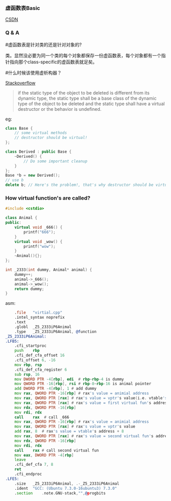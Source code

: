 ### 虚函数表Basic
[CSDN](https://blog.csdn.net/haoel/article/details/1948051/)

### Q & A
#虚函数表是针对类的还是针对对象的?

类。显然没必要为同一个类的每个对象都保存一份虚函数表，每个对象都有一个指针指向那个class-specific的虚函数表就足矣。

#什么时候该使用虚析构器？

[Stackoverflow](https://stackoverflow.com/questions/461203/when-to-use-virtual-destructors)

>if the static type of the object to be deleted is different from its dynamic type, the static type shall be a base class of the dynamic type of the object to be deleted and the static type shall have a virtual destructor or the behavior is undefined.

eg:
```cpp
class Base {
    // some virtual methods
    // destructor should be virtual!
};

class Derived : public Base {
    ~Derived() {
        // Do some important cleanup
    }
};
Base *b = new Derived();
// use b
delete b; // Here's the problem!, that's why destructor should be virtual!
```

### How virtual function's are called?
```cpp
#include <cstdio>

class Animal {
public:
    virtual void _666() {
        printf("666");
    }
    virtual void _wow() {
        printf("wow");
    }
    ~Animal(){};
};

int _2333(int dummy, Animal* animal) {
    dummy++;
    animal->_666();
    animal->_wow();
    return dummy;
}
```
asm:
```asm
	.file	"virtial.cpp"
	.intel_syntax noprefix
	.text
	.globl	_Z5_2333iP6Animal
	.type	_Z5_2333iP6Animal, @function
_Z5_2333iP6Animal:
.LFB5:
	.cfi_startproc
	push	rbp
	.cfi_def_cfa_offset 16
	.cfi_offset 6, -16
	mov	rbp, rsp
	.cfi_def_cfa_register 6
	sub	rsp, 16
	mov	DWORD PTR -4[rbp], edi  # rbp~rbp-4 is dummy
	mov	QWORD PTR -16[rbp], rsi # rbp-8~rbp-16 is animal pointer
	add	DWORD PTR -4[rbp], 1 # add dummy
	mov	rax, QWORD PTR -16[rbp] # rax's value = animial address
	mov	rax, QWORD PTR [rax] # rax's value = vptr's value(i.e. vtable's addr)
	mov	rax, QWORD PTR [rax] # rax's value = first virtual fun's address
	mov	rdx, QWORD PTR -16[rbp] 
	mov	rdi, rdx
	call	rax  # call _666
	mov	rax, QWORD PTR -16[rbp] # rax's value = animial address
	mov	rax, QWORD PTR [rax] # rax's value = vptr's value
	add	rax, 8  # rax's value = vtable's address + 8
	mov	rax, QWORD PTR [rax] # rax's value = second virtual fun's address
	mov	rdx, QWORD PTR -16[rbp]
	mov	rdi, rdx
	call	rax # call second virtual fun
	mov	eax, DWORD PTR -4[rbp]
	leave
	.cfi_def_cfa 7, 8
	ret
	.cfi_endproc
.LFE5:
	.size	_Z5_2333iP6Animal, .-_Z5_2333iP6Animal
	.ident	"GCC: (Ubuntu 7.3.0-16ubuntu3) 7.3.0"
	.section	.note.GNU-stack,"",@progbits

```
